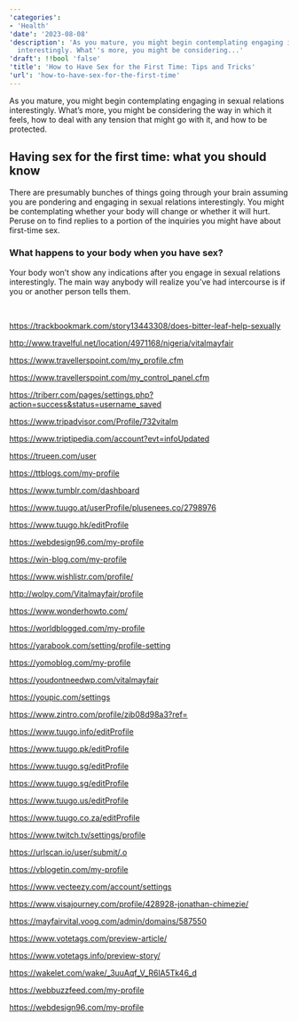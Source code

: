 ```yaml
---
'categories':
- 'Health'
'date': '2023-08-08'
'description': 'As you mature, you might begin contemplating engaging in sexual relations
  interestingly. What''s more, you might be considering...'
'draft': !!bool 'false'
'title': 'How to Have Sex for the First Time: Tips and Tricks'
'url': 'how-to-have-sex-for-the-first-time'
---
```

 

As you mature, you might begin contemplating engaging in sexual relations interestingly. What’s more, you might be considering the way in which it feels, how to deal with any tension that might go with it, and how to be protected.


Having sex for the first time: what you should know
---------------------------------------------------


There are presumably bunches of things going through your brain assuming you are pondering and engaging in sexual relations interestingly. You might be contemplating whether your body will change or whether it will hurt. Peruse on to find replies to a portion of the inquiries you might have about first-time sex.


### What happens to your body when you have sex?


Your body won’t show any indications after you engage in sexual relations interestingly. The main way anybody will realize you’ve had intercourse is if you or another person tells them.


 


<https://trackbookmark.com/story13443308/does-bitter-leaf-help-sexually>  

<http://www.travelful.net/location/4971168/nigeria/vitalmayfair>  

<https://www.travellerspoint.com/my_profile.cfm>  

<https://www.travellerspoint.com/my_control_panel.cfm>  

<https://triberr.com/pages/settings.php?action=success&status=username_saved>  

<https://www.tripadvisor.com/Profile/732vitalm>  

<https://www.triptipedia.com/account?evt=infoUpdated>  

<https://trueen.com/user>  

<https://ttblogs.com/my-profile>  

<https://www.tumblr.com/dashboard>  

<https://www.tuugo.at/userProfile/plusenees.co/2798976>  

<https://www.tuugo.hk/editProfile>  

<https://webdesign96.com/my-profile>  

<https://win-blog.com/my-profile>  

<https://www.wishlistr.com/profile/>  

<http://wolpy.com/Vitalmayfair/profile>  

<https://www.wonderhowto.com/>  

<https://worldblogged.com/my-profile>  

<https://yarabook.com/setting/profile-setting>  

<https://yomoblog.com/my-profile>  

<https://youdontneedwp.com/vitalmayfair>  

<https://youpic.com/settings>  

<https://www.zintro.com/profile/zib08d98a3?ref=>  

<https://www.tuugo.info/editProfile>  

<https://www.tuugo.pk/editProfile>  

<https://www.tuugo.sg/editProfile>  

<https://www.tuugo.sg/editProfile>  

<https://www.tuugo.us/editProfile>  

<https://www.tuugo.co.za/editProfile>  

<https://www.twitch.tv/settings/profile>  

<https://urlscan.io/user/submit/.o>  

<https://vblogetin.com/my-profile>  

<https://www.vecteezy.com/account/settings>  

<https://www.visajourney.com/profile/428928-jonathan-chimezie/>  

<https://mayfairvital.voog.com/admin/domains/587550>  

<https://www.votetags.com/preview-article/>  

<https://www.votetags.info/preview-story/>  

<https://wakelet.com/wake/_3uuAqf_V_R6lA5Tk46_d>  

<https://webbuzzfeed.com/my-profile>  

<https://webdesign96.com/my-profile>


